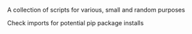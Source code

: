 A collection of scripts for various, small and random purposes

Check imports for potential pip package installs